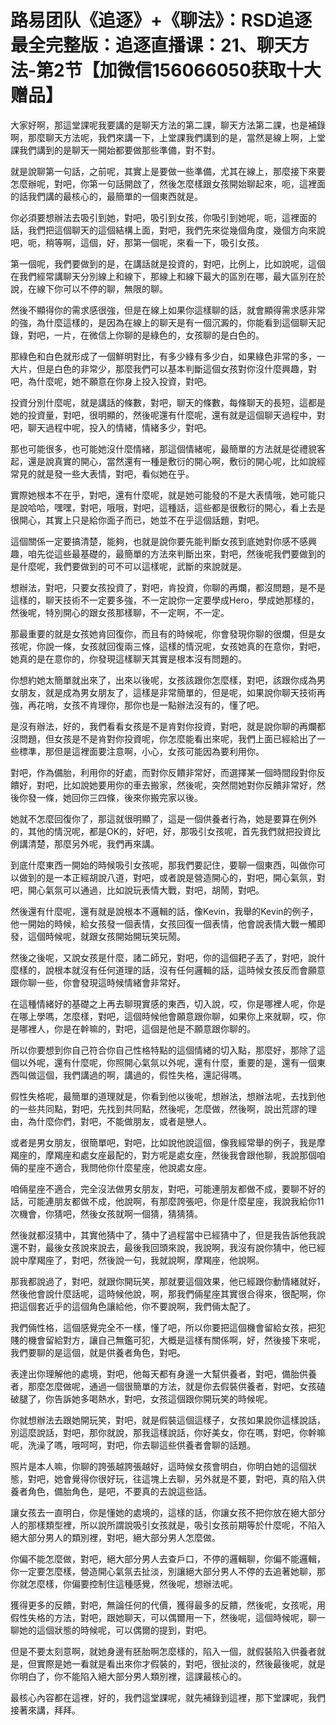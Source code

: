 # 路易团队《追逐》+《聊法》：RSD追逐最全完整版：追逐直播课：21、聊天方法-第2节【加微信156066050获取十大赠品】

大家好啊，那這堂課呢我要講的是聊天方法的第二課，聊天方法第二課，也是補錄啊，那麼聊天方法呢，我們來講一下，上堂課我們講到的是，當然是線上啊，上堂課我們講到的是聊天一開始都要做那些準備，對不對。

就是說聊第一句話，之前呢，其實上是要做一些準備，尤其在線上，那麼接下來要怎麼辦呢，對吧，你第一句話開啟了，然後怎麼樣跟女孩開始聊起來，呃，這裡面的話我們講的最核心的，最簡單的一個東西就是。

你必須要想辦法去吸引到她，對吧，吸引到女孩，你吸引到她呢，呃，這裡面的話，我們把這個聊天的這個結構上面，對吧，我們先來從幾個角度，幾個方向來說吧，呃，稍等啊，這個，好，那第一個呢，來看一下，吸引女孩。

第一個呢，我們要做到的是，在講話就是投資的，對吧，比例上，比如說呢，這個在我們經常講聊天分別線上和線下，那線上和線下最大的區別在哪，最大區別在於說，在線下你可以不停的聊，無限的聊。

然後不顯得你的需求感很強，但是在線上如果你這樣聊的話，就會顯得需求感非常的強，為什麼這樣的，是因為在線上的聊天是有一個沉澱的，你能看到這個聊天記錄，對吧，一片，在微信上你聊的是綠色的，女孩聊的是白色的。

那綠色和白色就形成了一個鮮明對比，有多少綠有多少白，如果綠色非常的多，一大片，但是白色的非常少，那麼我們可以基本判斷這個女孩對你沒什麼興趣，對吧，為什麼呢，她不願意在你身上投入投資，對吧。

投資分別什麼呢，就是講話的條數，對吧，聊天的條數，每條聊天的長短，這都是她的投資量，對吧，很明顯的，然後呢還有什麼呢，還有就是這個聊天過程中，對吧，聊天過程中呢，投入的情緒，情緒多少，對吧。

那也可能很多，也可能她沒什麼情緒，那這個情緒呢，最簡單的方法就是從禮貌客起，還是說真實的開心，當然還有一種是敷衍的開心啊，敷衍的開心呢，比如說經常見的就是發一些大表情，對吧，看似她在乎。

實際她根本不在乎，對吧，還有什麼呢，就是她可能發的不是大表情哦，她可能只是說哈哈，嘿嘿，對吧，哦哦，對吧，這種話，這些都是很敷衍的開心，看上去是很開心，其實上只是給你面子而已，她並不在乎這個話題，對吧。

這個關係一定要搞清楚，能夠，也就是說你要先能判斷女孩到底她對你感不感興趣，咱先從這些最基礎的，最簡單的方法來判斷出來，對吧，然後呢我們要做到的是什麼呢，我們要做到的可不可以這樣呢，武斷的來說就是。

想辦法，對吧，只要女孩投資了，對吧，肯投資，你聊的再爛，都沒問題，是不是這樣的，聊天技術不一定要多強，不一定說你一定要學成Hero，學成她那樣的，然後呢，特別開心的跟女孩那樣聊，不一定啊，不一定。

那最重要的就是女孩她肯回復你，而且有的時候呢，你會發現你聊的很爛，但是女孩呢，你說一條，女孩就回復兩三條，這樣的情況呢，女孩她真的在意你，對吧，她真的是在意你的，你發現這樣聊天其實是根本沒有問題的。

你想約她太簡單就出來了，出來以後呢，女孩該跟你怎麼樣，對吧，該跟你成為男女朋友，就是成為男女朋友了，這樣是非常簡單的，但是呢，如果說你聊天技術再強，再花哨，女孩不肯理你，那你也是一點辦法沒有的，懂了吧。

是沒有辦法，好的，我們看看女孩是不是肯對你投資，對吧，就是說你聊的再爛都沒問題，但女孩是不是肯對你投資呢，你怎麼能看出來呢，我們上面已經給出了一些標準，那但是這裡面要注意啊，小心，女孩可能因為要利用你。

對吧，作為備胎，利用你的好處，而對你反饋非常好，而選擇某一個時間段對你反饋好，對吧，比如說她要用你的車去搬家，然後呢，突然間她對你反饋非常好，然後你發一條，她回你三四條，後來你搬完家以後。

她就不怎麼回復你了，那這就很明顯了，這是一個供養者行為，她是要算在例外的，其他的情況呢，都是OK的，好吧，好，那吸引女孩呢，首先我們就把投資比例講清楚，那麼另外呢，我們再來講。

到底什麼東西一開始的時候吸引女孩呢，那我們要記住，要聊一個東西，叫做你可以做到的是一本正經胡說八道，對吧，或者說是營造開心的，對吧，開心氣氛，對吧，開心氣氛可以通過，比如說玩表情大戰，對吧，胡鬧，對吧。

然後還有什麼呢，還有就是說根本不邏輯的話，像Kevin，我舉的Kevin的例子，他一開始的時候，給女孩發一個表情，女孩回復一個表情，他會說表情大戰一觸即發，這個時候呢，就跟女孩開始開玩笑玩鬧。

然後之後呢，又說女孩是什麼，諸二師兄，對吧，你的這個耙子丟了，對吧，說什麼樣的，說根本就沒有任何道理的話，沒有任何邏輯的話，這時候女孩反而會願意跟你聊一些，你會發現這時候情緒會非常好。

在這種情緒好的基礎之上再去聊現實感的東西，切入說，哎，你是哪裡人呢，你是在哪上學嗎，怎麼樣，對吧，這個時候他會願意跟你聊，如果你上來就聊，哎，你是哪裡人，你是在幹嘛的，對吧，這個是他是不願意跟你聊的。

所以你要想到你自己符合你自己性格特點的這個情緒的切入點，那麼好，那除了這個以外呢，還有什麼呢，你照開心氣氛以外呢，還有什麼，重要的是，還有一個東西叫做這個，我們講過的啊，講過的，假性失格，還記得嗎。

假性失格呢，最簡單的道理就是，你看到他以後呢，想辦法，想辦法呢，去找到他的一些共同點，對吧，先找到共同點，然後呢，怎麼做，然後啊，說出荒謬的理由，為什麼你們，對吧，不能做朋友，或者是戀人。

或者是男女朋友，很簡單吧，對吧，比如說他說這個，像我經常舉的例子，我是摩羯座的，摩羯座和處女座最配的，對方呢是處女座，然後我會跟他聊，我說那個咱倆的星座不適合，我問他你什麼星座，他說處女座。

咱倆星座不適合，完全沒法做男女朋友，對吧，可能連朋友都做不成，要聊不好的話，可能連朋友都做不成，他說啊，有那麼誇張吧，你是什麼星座，我說我給你11次機會，你猜吧，然後女孩就啊一個猜，猜猜猜。

然後就都沒猜中，其實他猜中了，猜中了過程當中已經猜中了，但是我告訴他我說還不對，最後女孩說來說去，最後我回頭來說，我說啊，我沒有說你猜中，他已經說中摩羯座了，對吧，然後說一句，我就說啊，摩羯座，他說啊。

那我都說過了，對吧，就跟你開玩笑，那就要這個效果，他已經跟你動情緒就好，然後他會說什麼話呢，這時候他說，啊，那我們倆星座其實很合得來，很配啊，你把這個套近乎的這個角色讓給他，你不要說啊，我們倆太配了。

我們倆性格，這個感覺完全不一樣，懂了吧，所以你要把這個機會留給女孩，把犯賤的機會留給對方，讓自己無鑑可犯，大概是這樣有關係啊，好，然後接下來呢，我們要聊的是這個，就是供養者角色，對吧。

表達出你理解他的處境，對吧，他每天都有身邊一大幫供養者，對吧，備胎供養者，那麼怎麼做呢，通過一個很簡單的方法，就是你去假裝供養者，對吧，女孩磕破腿了，你告訴她多喝熱水，對吧，女孩這個跟你開玩笑的時候呢。

你就想辦法去跟她開玩笑，對吧，就是假裝這個這樣子，女孩如果說你這樣說話，別這麼說話，對吧，那你就說，那我這樣說話，你好美女，你在嗎，對吧，你幹嘛呢，洗澡了嗎，哦呵呵，對吧，你去聊這些供養者會聊的話題。

照片是本人嘛，你聊的誇張越誇張越好，這時候女孩會明白，你明白她的這個狀態，對吧，她會覺得你很好玩，往這塊上去聊，另外就是不要，對吧，真的陷入供養者角色，備胎角色，是吧，不要真的去說這些話。

讓女孩去一直明白，你是懂她的處境的，這樣的話，你讓女孩不把你放在絕大部分人的那樣類型裡，所以說所謂說吸引女孩就是，吸引女孩前期等於什麼呢，不陷入絕大部分男人的類別裡，對吧，絕大部分男人怎麼做。

你偏不能怎麼做，對吧，絕大部分男人去查戶口，不停的邏輯聊，你偏不能邏輯，你一定要怎麼樣，營造開心氣氛去扯淡，別讓絕大部分男人不停的去追著她聊，那你就怎麼樣，你偏要控制住這種感覺，然後呢，想辦法呢。

獲得更多的反饋，對吧，無論任何的代價，獲得最多的反饋，然後呢，女孩呢，用假性失格的方法，對吧，跟她聊天，可以偶爾用一下，然後呢，這個時候呢，聊一聊她的這個狀態的時候呢，可以偶爾的提到，對吧。

但是不要太刻意啊，就她身邊有胚胎啊怎麼樣的，陷入一個，就假裝陷入供養者就是，但實際是她一看就是看出來你才假裝的，對吧，很扯淡的，然後最後呢，就是你明白了，你不能陷入絕大部分男人類別裡，這課最核心的。

最核心內容都在這裡，好的，我們這堂課呢，就先補錄到這裡，那下堂課呢，我們接著來講，拜拜。